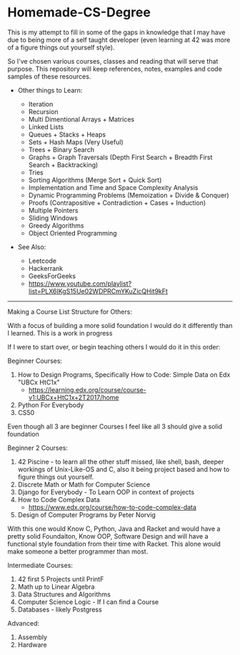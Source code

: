 # Homemade-CS-Degree

This is my attempt to fill in some of the gaps in knowledge that I may have due to being more of a self taught developer (even learning at 42 was more of a figure things out yourself style).  

So I've chosen various courses, classes and reading that will serve that purpose. This repository will keep references, notes, examples and code samples of these resources.  

- Other things to Learn:
    * Iteration  
    * Recursion  
    * Multi Dimentional Arrays + Matrices  
    * Linked Lists  
    * Queues + Stacks + Heaps  
    * Sets + Hash Maps (Very Useful)  
    * Trees + Binary Search  
    * Graphs + Graph Traversals (Depth First Search + Breadth First Search + Backtracking)  
    * Tries  
    * Sorting Algorithms (Merge Sort + Quick Sort)  
    * Implementation and Time and Space Complexity Analysis  
    * Dynamic Programming Problems (Memoization + Divide & Conquer)  
    * Proofs (Contrapositive + Contradiction + Cases + Induction)  
    * Multiple Pointers  
    * Sliding Windows  
    * Greedy Algorithms  
    * Object Oriented Programming  

- See Also:  
    * Leetcode  
    * Hackerrank  
    * GeeksForGeeks  
    * https://www.youtube.com/playlist?list=PLX6IKgS15Ue02WDPRCmYKuZicQHit9kFt  


-----

Making a Course List Structure for Others:

With a focus of building a more solid foundation I would do it differently than I learned.
This is a work in progress

If I were to start over, or begin teaching others I would do it in this order:


Beginner Courses:
1. How to Design Programs, Specifically How to Code: Simple Data on Edx "UBCx HtC1x"
    - https://learning.edx.org/course/course-v1:UBCx+HtC1x+2T2017/home
2. Python For Everybody
3. CS50

Even though all 3 are beginner Courses I feel like all 3 should give a solid foundation


Beginner 2 Courses:
1. 42 Piscine - to learn all the other stuff missed, like shell, bash, deeper workings of Unix-Like-OS and C, also it being project based and how to figure things out yourself.
2. Discrete Math or Math for Computer Science
3. Django for Everybody - To Learn OOP in context of projects
4. How to Code Complex Data 
    - https://www.edx.org/course/how-to-code-complex-data
5. Design of Computer Programs by Peter Norvig

With this one would Know C, Python, Java and Racket and would have a pretty solid Foundaiton, Know OOP, Software Design and will have a functional style foundation from their time with Racket. This alone would make someone a better programmer than most.


Intermediate Courses:
1. 42 first 5 Projects until PrintF
2. Math up to Linear Algebra
3. Data Structures and Algorithms
4. Computer Science Logic - If I can find a Course
5. Databases - likely Postgress


Advanced:
1. Assembly
2. Hardware